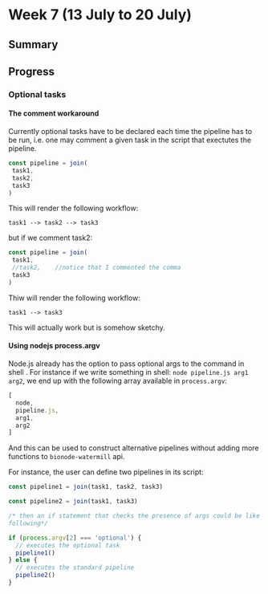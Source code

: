# Week 7 (13 July to 20 July)

## Summary

## Progress

### Optional tasks

#### The comment workaround

Currently optional tasks have to be declared each time the pipeline has to be
 run, i.e. one may comment a given task in the script that exectutes the 
 pipeline. 
 
 ```javascript
const pipeline = join(
  task1,
  task2,
  task3
)
```

This will render the following workflow:

`task1 --> task2 --> task3`

but if we comment task2:

 ```javascript
const pipeline = join(
  task1,
  //task2,    //notice that I commented the comma
  task3
)
```

Thiw will render the following workflow:

`task1 --> task3`
 
 This will actually work but is somehow sketchy.
 
 
 #### Using nodejs process.argv
 
 Node.js already has the option to pass optional args to the command in shell
 . For instance if we write something in shell: `node pipeline.js arg1 arg2`,
we end up with the following array available in `process.argv`:

```javascript
[
  node,
  pipeline.js,
  arg1,
  arg2
]
```
And this can be used to construct alternative pipelines without adding more 
functions to `bionode-watermill` api.

For instance, the user can define two pipelines in its script:

```javascript
const pipeline1 = join(task1, task2, task3)

const pipeline2 = join(task1, task3)

/* then an if statement that checks the presence of args could be like the 
following*/

if (process.argv[2] === 'optional') {
  // executes the optional task
  pipeline1()
} else {
  // executes the standard pipeline
  pipeline2()
}
```